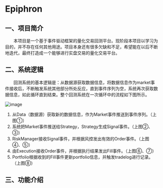 # Epiphron
## 一、项目简介
&emsp;&emsp;本项目是一个基于事件驱动框架的量化交易回测平台。现阶段本项目以学习为目的，并不存在任何其他用途。项目本身还有很多欠缺和不足，希望能在以后不断地迭代，最终打造成一个能够进行实盘交易的量化交易平台。
## 二、系统逻辑
&emsp;&emsp;回测系统的基本逻辑是：从数据源获取数据信息，将数据信息作为market事件接收后，不断触发系统其他部分所处反应，直到事件序列为空，系统再次获取数据信息，如此循环直到结束。整个回测系统在一次循环中的流程如下图所示。  

![image](https://github.com/mai1346/Epiphron/raw/master/images/process.png)

1. 从Data（数据源）获取新的数据信息，作为Market事件推送到事件序列。（上图①）
2. 系统把Market事件推送给Strategy，Strategy生成Signal事件。（上图②、③）
3. RiskManager接收Signal事件，并根据风控发出有效的Order事件。（上图④、⑤）
4. 由Execution接收Order事件，并根据执行结果发出Fill事件。（上图⑥、⑦）
5. Portfolio根据收到的Fill事件更新portfolio信息，并触发tradelog进行记录。（上图⑧）
## 三、功能介绍
&emsp;&emsp;
